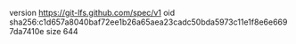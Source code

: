 version https://git-lfs.github.com/spec/v1
oid sha256:c1d657a8040baf72ee1b26a65aea23cadc50bda5973c11e1f8e6e6697da7410e
size 644
